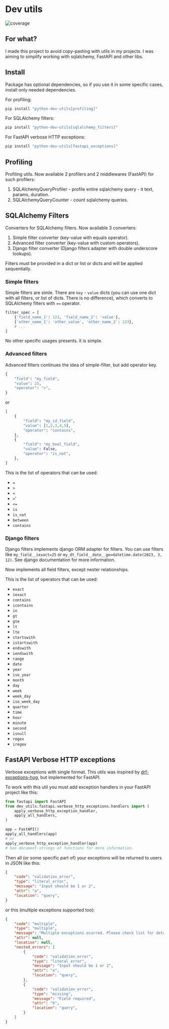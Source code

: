 
# Dev utils

![coverage](./coverage.svg)

## For what?

I made this project to avoid copy-pasting with utils in my projects. I was aiming to simplify
working with sqlalchemy, FastAPI and other libs.

## Install

Package has optional dependencies, so if you use it in some specific cases, install only needed
dependencies.

For profiling:

```bash
pip install "python-dev-utils[profiling]"
```

For SQLAlchemy filters:

```bash
pip install "python-dev-utils[sqlalchemy_filters]"
```

For FastAPI verbose HTTP exceptions:

```bash
pip install "python-dev-utils[fastapi_exceptions]"
```

## Profiling

Profiling utils. Now available 2 profilers and 2 middlewares (FastAPI) for such profilers:

1. SQLAlchemyQueryProfiler - profile entire sqlalchemy query - it text, params, duration.
2. SQLAlchemyQueryCounter - count sqlalchemy queries.

## SQLAlchemy Filters

Converters for SQLAlchemy filters. Now available 3 converters:

1. Simple filter converter (key-value with equals operator).
2. Advanced filter converter (key-value with custom operators).
3. Django filter converter (Django filters adapter with double underscore lookups).

Filters must be provided in a dict or list or dicts and will be applied sequentially.

### Simple filters

Simple filters are simle. There are `key` - `value` dicts (you can use one dict with all filters,
or list of dicts. There is no difference), which converts to SQLAlchemy filters with `==` operator.

``` python
filter_spec = [
    {'field_name_1': 123, 'field_name_2': 'value'},
    {'other_name_1': 'other_value', 'other_name_2': 123},
    # ...
]
```

No other specific usages presents. it is simple.

### Advanced filters

Advanced filters continues the idea of simple-filter, but add operator key.

```python
{
    "field": "my_field",
    "value": 25,
    "operator": ">",
}
```

or

```python
[
    {
        "field": "my_id_field",
        "value": [1,2,3,4,5],
        "operator": "contains",
    },
    {
        "field": "my_bool_field",
        "value": False,
        "operator": "is_not",
    },
]
```

This is the list of operators that can be used:

- `=`
- `>`
- `<`
- `>`'
- `<=`
- `is`
- `is_not`
- `between`
- `contains`

### Django filters

Django filters implements django ORM adapter for filters. You can use filters like
`my_field__iexact=25` or `my_dt_field__date__ge=datetime.date(2023, 3, 12)`. See django
documentation for more information.

Now implements all field filters, except nester relationships.

This is the list of operators that can be used:

- `exact`
- `iexact`
- `contains`
- `icontains`
- `in`
- `gt`
- `gte`
- `lt`
- `lte`
- `startswith`
- `istartswith`
- `endswith`
- `iendswith`
- `range`
- `date`
- `year`
- `iso_year`
- `month`
- `day`
- `week`
- `week_day`
- `iso_week_day`
- `quarter`
- `time`
- `hour`
- `minute`
- `second`
- `isnull`
- `regex`
- `iregex`

## FastAPI Verbose HTTP exceptions

Verbose exceptions with single format. This utils was inspired by
[drf-exceptions-hog](https://github.com/PostHog/drf-exceptions-hog), but implemented for FastAPI.

To work with this util you must add exception handlers in your FastAPI project like this:

```python
from fastapi import FastAPI
from dev_utils.fastapi.verbose_http_exceptions.handlers import (
    apply_verbose_http_exception_handler,
    apply_all_handlers,
)

app = FastAPI()
apply_all_handlers(app)
# or
apply_verbose_http_exception_handler(app)
# See document-strings of functions for more information.
```

Then all (or some specific part of) your exceptions will be returned to users in JSON like this:

```json
{
    "code": "validation_error",
    "type": "literal_error",
    "message": "Input should be 1 or 2",
    "attr": "a",
    "location": "query",
}
```

or this (multiple exceptions supported too):

```json
{
    "code": "multiple",
    "type": "multiple",
    "message": "Multiple exceptions ocurred. Please check list for details.",
    "attr": null,
    "location": null,
    "nested_errors": [
        {
            "code": "validation_error",
            "type": "literal_error",
            "message": "Input should be 1 or 2",
            "attr": "a",
            "location": "query",
        },
        {
            "code": "validation_error",
            "type": "missing",
            "message": "Field required",
            "attr": "b",
            "location": "query",
        }
    ]
}
```
